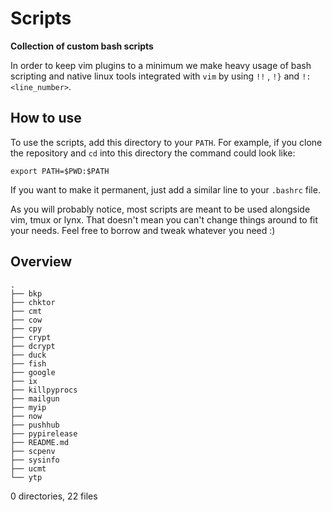 # Scripts

**Collection of custom bash scripts**

In order to keep vim plugins to a minimum we make heavy usage of bash scripting
and native linux tools integrated with `vim` by using `!!` , `!}` and
`!:<line_number>`.

## How to use

To use the scripts, add this directory to your ``PATH``. For example, if you
clone the repository and ``cd`` into this directory the command could look
like:

``export PATH=$PWD:$PATH``

If you want to make it permanent, just add a similar line to your ``.bashrc``
file.

As you will probably notice, most scripts are meant to be used alongside vim,
tmux or lynx. That doesn't mean you can't change things around to fit your
needs. Feel free to borrow and tweak whatever you need :)

## Overview
```
.
├── bkp
├── chktor
├── cmt
├── cow
├── cpy
├── crypt
├── dcrypt
├── duck
├── fish
├── google
├── ix
├── killpyprocs
├── mailgun
├── myip
├── now
├── pushhub
├── pypirelease
├── README.md
├── scpenv
├── sysinfo
├── ucmt
└── ytp
```
0 directories, 22 files
